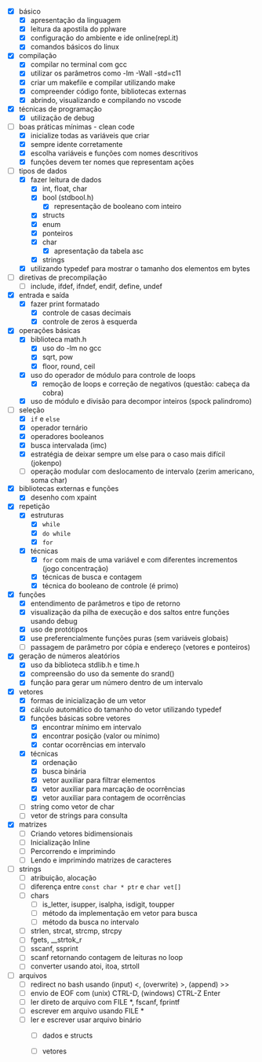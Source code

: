 - [x] básico
    - [x] apresentação da linguagem
    - [x] leitura da apostila do pplware
    - [x] configuração do ambiente e ide online(repl.it)
    - [x] comandos básicos do linux
- [x] compilação
    - [x] compilar no terminal com gcc
    - [x] utilizar os parâmetros como -lm -Wall -std=c11
    - [x] criar um makefile e compilar utilizando make
    - [x] compreender código fonte, bibliotecas externas
    - [x] abrindo, visualizando e compilando no vscode
- [x] técnicas de programação
    - [x] utilização de debug
- [ ] boas práticas mínimas - clean code
    - [x] inicialize todas as variáveis que criar
    - [x] sempre idente corretamente
    - [x] escolha variáveis e funções com nomes descritivos
    - [x] funções devem ter nomes que representam ações
- [ ] tipos de dados 
    - [x] fazer leitura de dados
        - [x] int, float, char
        - [x] bool (stdbool.h)
            - [x] representação de booleano com inteiro
        - [x] structs
        - [x] enum
        - [x] ponteiros
        - [x] char
            - [x] apresentação da tabela asc
        - [x] strings
    - [x] utilizando typedef para mostrar o tamanho dos elementos em bytes
- [ ] diretivas de precompilação
    - [ ] include, ifdef, ifndef, endif, define, undef
- [x] entrada e saída
    - [x] fazer print formatado
        - [x] controle de casas decimais
        - [x] controle de zeros à esquerda
- [x] operações básicas
    - [x] biblioteca math.h
        - [x] uso do -lm no gcc
        - [x] sqrt, pow
        - [x] floor, round, ceil
    - [x] uso do operador de módulo para controle de loops
        - [x] remoção de loops e correção de negativos (questão: cabeça da cobra)
    - [x] uso de módulo e divisão para decompor inteiros (spock palindromo)
- [ ] seleção
    - [x] `if` e `else`
    - [x] operador ternário
    - [x] operadores booleanos
    - [x] busca intervalada (imc)
    - [x] estratégia de deixar sempre um else para o caso mais difícil (jokenpo)
    - [ ] operação modular com deslocamento de intervalo (zerim americano, soma char)
- [x] bibliotecas externas e funções
    - [x] desenho com xpaint
- [x] repetição
    - [x] estruturas
        - [x] `while`
        - [x] `do while`
        - [x] `for`
    - [x] técnicas
        - [x] `for` com mais de uma variável e com diferentes incrementos (jogo concentração)
        - [x] técnicas de busca e contagem
        - [x] técnica do booleano de controle (é primo)
- [x] funções
    - [x] entendimento de parâmetros e tipo de retorno
    - [X] visualização da pilha de execução e dos saltos entre funções usando debug
    - [x] uso de protótipos
    - [x] use preferencialmente funções puras (sem variáveis globais)
    - [ ] passagem de parâmetro por cópia e endereço (vetores e ponteiros)
- [x] geração de números aleatórios
    - [x] uso da biblioteca stdlib.h e time.h
    - [x] compreensão do uso da semente do srand()
    - [x] função para gerar um número dentro de um intervalo
- [x] vetores
    - [x] formas de inicialização de um vetor
    - [x] cálculo automático do tamanho do vetor utilizando typedef
    - [x] funções básicas sobre vetores
        - [x] encontrar mínimo em intervalo
        - [x] encontrar posição (valor ou mínimo)
        - [x] contar ocorrências em intervalo
    - [x] técnicas
        - [x] ordenação
        - [x] busca binária
        - [x] vetor auxiliar para filtrar elementos
        - [x] vetor auxiliar para marcação de ocorrências 
        - [x] vetor auxiliar para contagem de ocorrências
    - [ ] string como vetor de char
    - [ ] vetor de strings para consulta
- [x] matrizes
    - [ ] Criando vetores bidimensionais
    - [ ] Inicialização Inline
    - [ ] Percorrendo e imprimindo
    - [ ] Lendo e imprimindo matrizes de caracteres
- [ ] strings
    - [ ] atribuição, alocação
    - [ ] diferença entre `const char * ptr` e `char vet[]`
    - [ ] chars
        - [ ] is_letter, isupper, isalpha, isdigit, toupper
        - [ ] método da implementação em vetor para busca
        - [ ] método da busca no intervalo
    - [ ] strlen, strcat, strcmp, strcpy
    - [ ] fgets, __strtok_r
    - [ ] sscanf, ssprint
    - [ ] scanf retornando contagem de leituras no loop
    - [ ] converter usando atoi, itoa, strtoll
- [ ] arquivos
    - [ ] redirect no bash usando (input) <,  (overwrite) >, (append) >>
    - [ ] envio de EOF com (unix) CTRL-D, (windows) CTRL-Z Enter
    - [ ] ler direto de arquivo com FILE *, fscanf, fprintf
    - [ ] escrever em arquivo usando FILE *
    - [ ] ler e escrever usar arquivo binário
        - [ ] dados e structs
        - [ ] vetores
    
